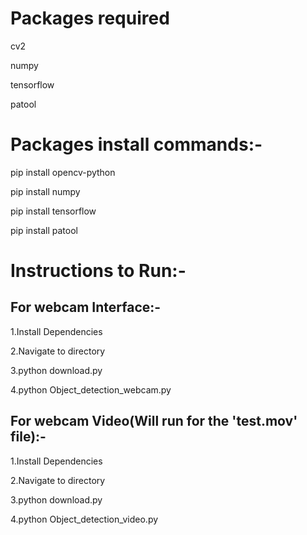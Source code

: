 # Packages required

cv2

numpy 

tensorflow 

patool


# Packages install commands:-
pip install opencv-python


pip install numpy


pip install tensorflow


pip install patool

# Instructions to Run:-
## For webcam Interface:-
1.Install Dependencies


2.Navigate to directory 


3.python download.py


4.python Object_detection_webcam.py


## For webcam Video(Will run for the 'test.mov' file):-
1.Install Dependencies


2.Navigate to directory 


3.python download.py


4.python Object_detection_video.py

